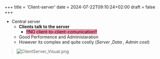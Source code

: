 +++
title = 'Client-server'
date = 2024-07-22T09:10:24+02:00
draft = false
+++

- Central server 
	- **Clients talk to the server**
		- <mark style="background: #FF5582A6;">!!NO client-to-client-comunication!!</mark>
	- Good Performence and Administaration
	- However its complex and quite costly
	 (*Server ,Data , Admin cost*)
>![ClientServer_Visual.png](/Notes/ClientServer_Visual.png)

